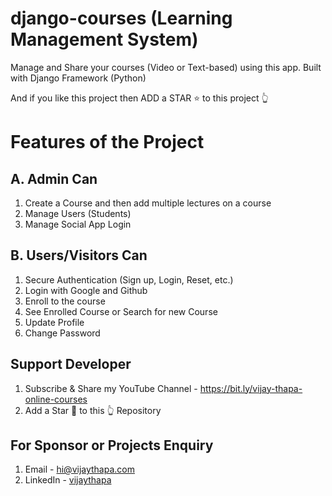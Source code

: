 # django-courses (Learning Management System)
Manage and Share your courses (Video or Text-based) using this app. 
Built with Django Framework (Python)

And if you like this project then ADD a STAR ⭐️ to this project 👆


# Features of the Project

## A. Admin Can
1. Create a Course and then add multiple lectures on a course
2. Manage Users (Students)
3. Manage Social App Login


## B. Users/Visitors Can
1. Secure Authentication (Sign up, Login, Reset, etc.)
2. Login with Google and Github
3. Enroll to the course
4. See Enrolled Course or Search for new Course
5. Update Profile
6. Change Password



## Support Developer
1. Subscribe & Share my YouTube Channel - https://bit.ly/vijay-thapa-online-courses
2. Add a Star 🌟  to this 👆 Repository


## For Sponsor or Projects Enquiry
1. Email - hi@vijaythapa.com
2. LinkedIn - [vijaythapa](https://www.linkedin.com/in/vijaythapa "Vijay Thapa on LinkedIn")
